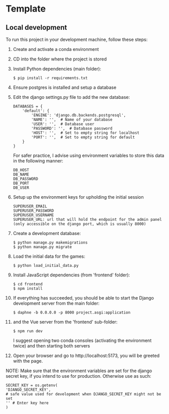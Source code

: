 # Template

## Local development

To run this project in your development machine, follow these steps:

1. Create and activate a conda environment

2. CD into the folder where the project is stored

2. Install Python dependencies (main folder):

    ```console
    $ pip install -r requirements.txt
    ```

4. Ensure postgres is installed and setup a database

5. Edit the django settings.py file to add the new database:

    ```console
    DATABASES = {
        'default': {
            'ENGINE': 'django.db.backends.postgresql',
            'NAME': '',  # Name of your database
            'USER': '',  # Database user
            'PASSWORD': '',  # Database password
            'HOST': '',  # Set to empty string for localhost
            'PORT': '',  # Set to empty string for default
        }
    }
    ```

    For safer practice, I advise using environment variables to store this data in the following manner:
    ```
    DB_HOST
    DB_NAME
    DB_PASSWORD
    DB_PORT
    DB_USER
    ```

6. Setup up the environment keys for upholding the initial session

    ```
    SUPERUSER_EMAIL
    SUPERUSER_PASSWORD
    SUPERUSER_USERNAME
    SUPERUSER_URL: url that will hold the endpoint for the admin panel (only accessible on the django port, which is usually 8000)
    ```

6. Create a development database:

    ```console
    $ python manage.py makemigrations
    $ python manage.py migrate
    ```

7. Load the initial data for the games:

    ```
    $ python load_initial_data.py
    ```

7. Install JavaScript dependencies (from 'frontend' folder):

    ```console
    $ cd frontend
    $ npm install
    ```

8. If everything has succeeded, you should be able to start the Django development server from the main folder:

    ```console
    $ daphne -b 0.0.0.0 -p 8000 project.asgi:application
    ```

9. and the Vue server from the 'frontend' sub-folder:

    ```console
    $ npm run dev
    ```

    I suggest opening two conda consoles (activating the environment twice) and then starting both servers

10. Open your browser and go to http://localhost:5173, you will be greeted with the page.

NOTE: Make sure that the environment variables are set for the django secret key, if you intend to use for production. Otherwise use as such:
``` 
SECRET_KEY = os.getenv(
'DJANGO_SECRET_KEY',
# safe value used for development when DJANGO_SECRET_KEY might not be set
'' # Enter key here
)
```